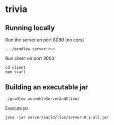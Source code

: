 # trivia

## Running locally
Run the server on port 8080 (no cors)
```
~ ./gradlew server:run
```
Run client on port 3000
```
cd client
npm start
```


## Building an executable jar
```
./gradlew assembleServerAndClient
```

Execute jar

```
java -jar server/build/libs/server-0.1-all.jar
```
